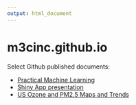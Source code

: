 ```yaml
---
output: html_document
---
```

# m3cinc.github.io

Select Github published documents:

- [Practical Machine Learning](http://m3cinc.github.io/PML2.html)
- [Shiny App presentation](http://m3cinc.github.io/DataPre-Processor.html)
- [US Ozone and PM2.5 Maps and Trends](http://m3cinc.giyhub.io/Pollution/Pollution.html)
